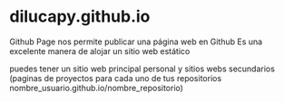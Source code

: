 # dilucapy.github.io

Github Page nos permite publicar una página web en Github 
Es una excelente manera de alojar un sitio web estático

puedes tener un sitio web principal personal
y sitios webs secundarios (paginas de proyectos para cada uno de tus repositorios
nombre_usuario.github.io/nombre_repositorio)
